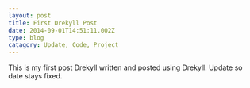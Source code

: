 ```yaml
---
layout: post
title: First Drekyll Post
date: 2014-09-01T14:51:11.002Z
type: blog
catagory: Update, Code, Project
---
```

﻿This is my first post Drekyll written and posted using Drekyll. Update so date stays fixed.